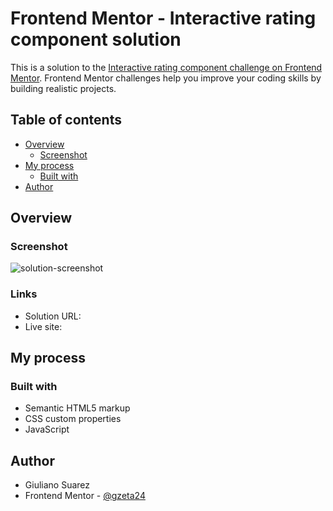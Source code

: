 # Frontend Mentor - Interactive rating component solution

This is a solution to the [Interactive rating component challenge on Frontend Mentor](https://www.frontendmentor.io/challenges/interactive-rating-component-koxpeBUmI). Frontend Mentor challenges help you improve your coding skills by building realistic projects. 

## Table of contents

- [Overview](#overview)
  - [Screenshot](#screenshot)
- [My process](#my-process)
  - [Built with](#built-with)
- [Author](#author)

## Overview

### Screenshot

![solution-screenshot](./screenshot.png)

### Links

- Solution URL:
- Live site:

## My process

### Built with

- Semantic HTML5 markup
- CSS custom properties
- JavaScript

## Author

- Giuliano Suarez
- Frontend Mentor - [@gzeta24](https://www.frontendmentor.io/profile/gzeta24)
